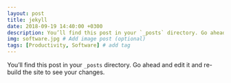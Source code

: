 ```yaml
---
layout: post
title: jekyll
date: 2018-09-19 14:40:00 +0300
description: You’ll find this post in your `_posts` directory. Go ahead and edit it and re-build the site to see your changes. # Add post description (optional)
img: software.jpg # Add image post (optional)
tags: [Productivity, Software] # add tag
---
```


You’ll find this post in your `_posts` directory. Go ahead and edit it and re-build the site to see your changes.
